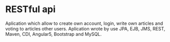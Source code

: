# RESTful api
Aplication which allow to create own account, login, write own articles and voting to articles other users. Aplication wrote by use JPA, EJB, JMS, REST, Maven, CDI, Angular5, Bootstrap and MySQL.
